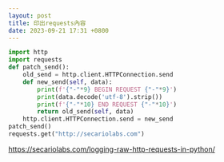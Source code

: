 ```yaml
---
layout: post
title: 印出requests內容
date: 2023-09-21 17:31 +0800
---
```


```python
import http
import requests
def patch_send():
    old_send = http.client.HTTPConnection.send
    def new_send(self, data):
        print(f'{"-"*9} BEGIN REQUEST {"-"*9}')
        print(data.decode('utf-8').strip())
        print(f'{"-"*10} END REQUEST {"-"*10}')
        return old_send(self, data)
    http.client.HTTPConnection.send = new_send
patch_send()
requests.get("http://secariolabs.com")
```

https://secariolabs.com/logging-raw-http-requests-in-python/